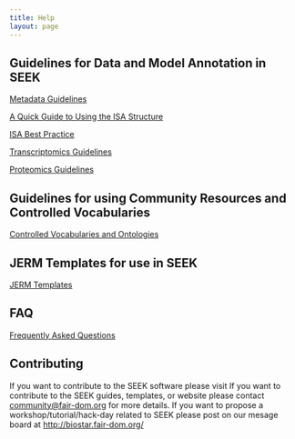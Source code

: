 ```yaml
---
title: Help
layout: page
---
```


## Guidelines for Data and Model Annotation in SEEK

[Metadata Guidelines](help/metadata-guidelines.html)

[A Quick Guide to Using the ISA Structure](help/isa-guide.html)

[ISA Best Practice](help/isa-best-practice.html)

[Transcriptomics Guidelines](help/transcriptomics-guidelines.html)

[Proteomics Guidelines](help/proteomics-guidelines.html)

## Guidelines for using Community Resources and Controlled Vocabularies

[Controlled Vocabularies and Ontologies](help/controlled-vocabularies.html)

## JERM Templates for use in SEEK

[JERM Templates](help/templates.html)

## FAQ

[Frequently Asked Questions](help/faq.html)

## Contributing 
If you want to contribute to the SEEK software please visit
If you want to contribute to the SEEK guides, templates, or website please contact <community@fair-dom.org> for more details.
If you want to propose a workshop/tutorial/hack-day related to SEEK please post on our mesage board at http://biostar.fair-dom.org/
